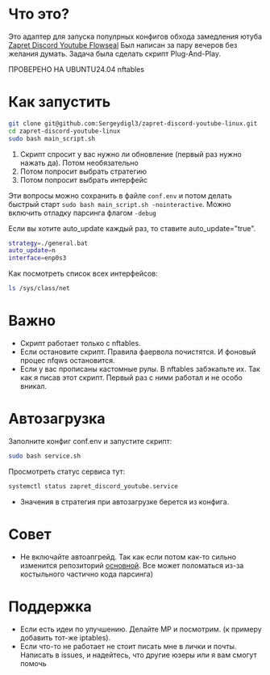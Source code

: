# Что это?
Это адаптер для запуска популрных конфигов обхода замедления ютуба [Zapret Discord Youtube Flowseal](https://github.com/Flowseal/zapret-discord-youtube)
Был написан за пару вечеров без желания думать. Задача была сделать скрипт Plug-And-Play.

ПРОВЕРЕНО НА UBUNTU24.04 nftables

# Как запустить

```bash
git clone git@github.com:Sergeydigl3/zapret-discord-youtube-linux.git
cd zapret-discord-youtube-linux
sudo bash main_script.sh
```
1. Скрипт спросит у вас нужно ли обновление (первый раз нужно нажать да). Потом необязательно
2. Потом попросит выбрать стратегию
3. Потом попросит выбрать интерфейс

Эти вопросы можно сохранить в файле `conf.env` 
и потом делать быстрый старт `sudo bash main_script.sh -nointeractive`.
Можно включить отладку парсинга флагом `-debug`

Если вы хотите auto_update каждый раз, то ставите auto_update="true".
```bash
strategy=./general.bat
auto_update=n
interface=enp0s3
```

Как посмотреть список всех интерфейсов:
```bash
ls /sys/class/net
```

# Важно
- Скрипт работает только с nftables.
- Если остановите скрипт. Правила фаервола почистятся. И фоновый процес nfqws остановится.
- Если у вас прописаны кастомные рулы. В nftables забэкапьте их. Так как я писав этот скрипт. Первый раз с ними работал и не особо вникал.

# Автозагрузка
Заполните конфиг conf.env и запустите скрипт:
```bash
sudo bash service.sh
```
Просмотреть статус сервиса тут:
```bash
systemctl status zapret_discord_youtube.service
```

- Значения в стратегия при автозагрузке берется из конфига.

# Совет
- Не включайте автоапгрейд. Так как если потом как-то сильно изменится репозиторий [основной](https://github.com/Flowseal/zapret-discord-youtube). Все может поломаться из-за костыльного частично кода парсинга)

# Поддержка
- Если есть идеи по улучшению. Делайте МР и посмотрим. (к примеру добавить тот-же iptables).
- Если что-то не работает не стоит писать мне в лички и почты. Написать в issues, и надейтесь, что другие юзеры или я вам смогут помочь

